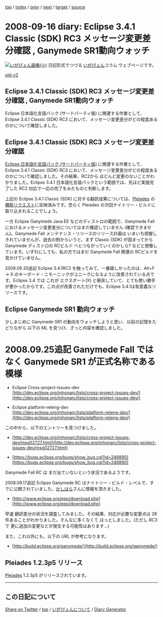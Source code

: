 [top](https://igapyon.github.io/diary/) 
 / [index](https://igapyon.github.io/diary/2008/index.html) 
 / [prev](https://igapyon.github.io/diary/2008/ig080912.html) 
 / [next](https://igapyon.github.io/diary/2008/ig080917.html) 
 / [target](https://igapyon.github.io/diary/2008/ig080916.html) 
 / [source](https://github.com/igapyon/diary/blob/gh-pages/2008/ig080916.html.src.md) 

2008-09-16 diary: Eclipse 3.4.1 Classic (SDK) RC3 メッセージ変更差分確認 , Ganymede SR1動向ウォッチ
=====================================================================================================
[![いがぴょん画像(小)](https://igapyon.github.io/diary/images/iga200306s.jpg "いがぴょん")](https://igapyon.github.io/diary/memo/memoigapyon.html) 日記形式でつづる [いがぴょん](https://igapyon.github.io/diary/memo/memoigapyon.html)コラム ウェブページです。

[old-v2](ig080916-orig.html)

## Eclipse 3.4.1 Classic (SDK) RC3 メッセージ変更差分確認 , Ganymede SR1動向ウォッチ

Eclipse 日本語化言語パック (サードパーティ版) に関連する作業として、Eclipse 3.4.1 Classic (SDK) RC3 において、メッセージ変更差分がどの程度あるのかについて確認しました。


## Eclipse 3.4.1 Classic (SDK) RC3 メッセージ変更差分確認

[Eclipse 日本語化言語パック (サードパーティ版)](http://www.igapyon.jp/blanco/nlpack/eclipse/) に関連する作業として、Eclipse 3.4.1 Classic (SDK) RC3 において、メッセージ変更差分がどの程度あるのかについて確認しました。その結果、RC2から ほどんど変更のないことがわかりました。Eclipse 3.4.1 日本語化言語パックという範囲では、先ほど実施完了した RC2 対応で一応の完了をみたものと判断します。

上記の Eclipse 3.4.1 Classic (SDK) に対する翻訳成果については、[Pleiades](http://mergedoc.sourceforge.jp/pleiades.html) の[機能リクエスト](http://sourceforge.jp/tracker/?atid=2661&group_id=685&func=browse)に反映済みです。恐らく Pleiades の次回ナイトリー・ビルドに取り込まれることでしょう。

一方 Eclipse Ganymede Java EE などのディストロの範囲で、Ganymede Fall におけるメッセージ変更差分についてはまだ確認していません (確認できません)。Ganymede Fall メンテナンス・リリースのリリース計画は いまいち把握しきれていませんが、過去の例からいうと、まず
Classic (SDK) が固まってから Ganymede ディストロの RCビルド へとつながっていくのかしら? などと想像しています。いずれにしても、私の方ではまだ Ganymede Fall 関連の RCビルドを見かけていません。

2008.09.20追記 Eclipse 3.4.1RC3 を触ってみて、一番嬉しかったのは、Alt+F → X のキーボード・ニモーニックがユニークになるように改善されている点です。Eclipse
3.4 では これが エクスポート(X) と衝突していて、とても使い勝手が悪かったからです。この点が改善されただけでも、Eclipse 3.4.1は有意義なリリースです。

## Eclipse Ganymede SR1 動向ウォッチ

少しまじめに Ganymede SR1 の動向をウォッチしようと思い、以前の記憶をたどりながら 以下の ML を見つけ、ざっと内容を確認しました。
# 2008.09.25追記 Ganymede Fall ではなく Ganymede SR1 が正式名称である模様

* Eclipse Cross-project-issues-dev
  [http://dev.eclipse.org/mhonarc/lists/cross-project-issues-dev/](http://dev.eclipse.org/mhonarc/lists/cross-project-issues-dev/)
  
* Eclipse platform-releng-dev
  [http://dev.eclipse.org/mhonarc/lists/platform-releng-dev/](http://dev.eclipse.org/mhonarc/lists/platform-releng-dev/)

この中から、以下のエントリーを見つけました。

* [http://dev.eclipse.org/mhonarc/lists/cross-project-issues-dev/msg02727.html](http://dev.eclipse.org/mhonarc/lists/cross-project-issues-dev/msg02727.html)
  
* [https://bugs.eclipse.org/bugs/show_bug.cgi?id=246890](https://bugs.eclipse.org/bugs/show_bug.cgi?id=246890)

Ganymede Fall RC は まだ出ていないという状況であるようです。

2008.09.17追記 Eclipse Ganymede RC はナイトリー・ビルド・レベルで、すでに公開されていました。[かしはら](http://d.hatena.ne.jp/cypher256/)さんに情報を頂きました。

* [http://www.eclipse.org/epp/download.php](http://www.eclipse.org/epp/download.php)

早速 翻訳差分の状況を調査してみました。その結果、対応が必要な変更点は 28件あることがわかりました。そんなに多くなくて ほっとしました。(ただし RC3 で 更に追加の変更などが発生する可能性はあります…)

また、これ以外にも、以下の URL が参考になります。

* [http://build.eclipse.org/ganymede/](http://build.eclipse.org/ganymede/)

## Pleiades 1.2.3p5 リリース

[Pleiades](http://mergedoc.sourceforge.jp/pleiades.html) 1.2.3p5 がリリースされています。

----------------------------------------------------------------------------------------------------

## この日記について

[Share on Twitter](https://twitter.com/intent/tweet?hashtags=igapyon%2Cdiary%2C%E3%81%84%E3%81%8C%E3%81%B4%E3%82%87%E3%82%93&text=Eclipse+3.4.1+Classic+%28SDK%29+RC3+%E3%83%A1%E3%83%83%E3%82%BB%E3%83%BC%E3%82%B8%E5%A4%89%E6%9B%B4%E5%B7%AE%E5%88%86%E7%A2%BA%E8%AA%8D+%2C+Ganymede+SR1%E5%8B%95%E5%90%91%E3%82%A6%E3%82%A9%E3%83%83%E3%83%81&url=https%3A%2F%2Figapyon.github.io%2Fdiary%2F2008%2Fig080916.html) / [top](../index.html/) / [いがぴょんについて](https://igapyon.github.io/diary/memo/memoigapyon.html) / [Diary Generator](https://github.com/igapyon/igapyonv3)
